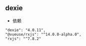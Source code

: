 ## dexie

- 依赖

```shell
"dexie": "4.0.11",
"@vueuse/rxjs": "^14.0.0-alpha.0",
"rxjs": "^7.8.2"
```
